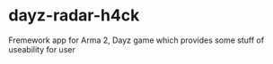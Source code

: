 # dayz-radar-h4ck
 Fremework app for Arma 2, Dayz game which provides some stuff of useability for user
